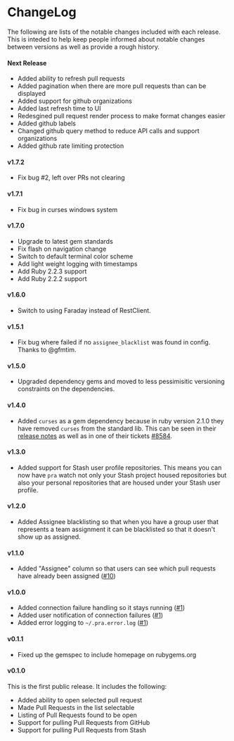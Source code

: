 # ChangeLog

The following are lists of the notable changes included with each release.
This is inteded to help keep people informed about notable changes between
versions as well as provide a rough history.

#### Next Release
* Added ability to refresh pull requests
* Added pagination when there are more pull requests than can be displayed
* Added support for github organizations
* Added last refresh time to UI
* Redesgined pull request render process to make format changes easier
* Added github labels
* Changed github query method to reduce API calls and support organizations
* Added github rate limiting protection

#### v1.7.2

* Fix bug #2, left over PRs not clearing

#### v1.7.1

* Fix bug in curses windows system

#### v1.7.0

* Upgrade to latest gem standards
* Fix flash on navigation change
* Switch to default terminal color scheme
* Add light weight logging with timestamps
* Add Ruby 2.2.3 support
* Add Ruby 2.2.2 support

#### v1.6.0

* Switch to using Faraday instead of RestClient.

#### v1.5.1

* Fix bug where failed if no `assignee_blacklist` was found in config. Thanks
  to @gfmtim.

#### v1.5.0

* Upgraded dependency gems and moved to less pessimisitic versioning
  constraints on the dependencies.

#### v1.4.0

* Added `curses` as a gem dependency because in ruby version 2.1.0 they have
  removed `curses` from the standard lib. This can be seen in their [release
  notes](https://www.ruby-lang.org/en/news/2013/12/25/ruby-2-1-0-is-released/)
  as well as in one of their tickets
  [\#8584](https://bugs.ruby-lang.org/issues/8584).

#### v1.3.0

* Added support for Stash user profile repositories. This means you can now
  have `pra` watch not only your Stash project housed repositories but also
  your personal repositories that are housed under your Stash user profile.

#### v1.2.0

* Added Assignee blacklisting so that when you have a group user that
  represents a team assignment it can be blacklisted so that it doesn't show
  up as assigned.

#### v1.1.0

* Added "Assignee" column so that users can see which pull requests have
  already been assigned ([\#10](https://github.com/reachlocal/pra/issues/10))

#### v1.0.0

* Added connection failure handling so it stays running
  ([\#1](https://github.com/reachlocal/pra/issues/1))
* Added user notification of connection failures
  ([\#1](https://github.com/reachlocal/pra/issues/1))
* Added error logging to `~/.pra.error.log`
  ([\#1](https://github.com/reachlocal/pra/issues/1))

#### v0.1.1

* Fixed up the gemspec to include homepage on rubygems.org

#### v0.1.0

This is the first public release. It includes the following:

* Added ability to open selected pull request
* Made Pull Requests in the list selectable
* Listing of Pull Requests found to be open
* Support for pulling Pull Requests from GitHub
* Support for pulling Pull Requests from Stash

